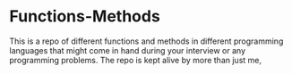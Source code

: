 # Functions-Methods
This is a repo of different functions and methods in different programming languages that might come in hand during your interview or any programming problems. The repo is kept alive by more than just me,

